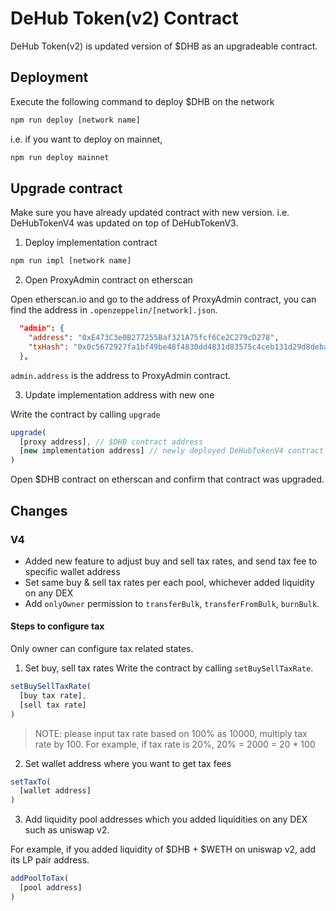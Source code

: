 # DeHub Token(v2) Contract

DeHub Token(v2) is updated version of $DHB as an upgradeable contract.

## Deployment

Execute the following command to deploy $DHB on the network
```bash
npm run deploy [network name]
```

i.e. if you want to deploy on mainnet,
```bash
npm run deploy mainnet
```

## Upgrade contract

Make sure you have already updated contract with new version.
i.e. DeHubTokenV4 was updated on top of DeHubTokenV3.

1. Deploy implementation contract

```bash
npm run impl [network name]
```

2. Open ProxyAdmin contract on etherscan

Open etherscan.io and go to the address of ProxyAdmin contract, you can find the address in `.openzeppelin/[network].json`.

```json
  "admin": {
    "address": "0xE473C3e0B277255Baf321A75fcf6Ce2C279cD278",
    "txHash": "0x0c5672927fa1bf49be48f4830dd4831d83575c4ceb131d29d8deba787a14eb48"
  },
```

`admin.address` is the address to ProxyAdmin contract.

3. Update implementation address with new one

Write the contract by calling `upgrade`
```javascript
upgrade(
  [proxy address], // $DHB contract address
  [new implementation address] // newly deployed DeHubTokenV4 contract
)
```

Open $DHB contract on etherscan and confirm that contract was upgraded.

## Changes

### V4
- Added new feature to adjust buy and sell tax rates, and send tax fee to specific wallet address
- Set same buy & sell tax rates per each pool, whichever added liquidity on any DEX
- Add `onlyOwner` permission to `transferBulk`, `transferFromBulk`, `burnBulk`.

#### Steps to configure tax
Only owner can configure tax related states.

1. Set buy, sell tax rates
Write the contract by calling `setBuySellTaxRate`.
```javascript
setBuySellTaxRate(
  [buy tax rate],
  [sell tax rate]
)
```

> NOTE: please input tax rate based on 100% as 10000, multiply tax rate by 100.
For example, if tax rate is 20%, 20% = 2000 = 20 * 100

2. Set wallet address where you want to get tax fees
```javascript
setTaxTo(
  [wallet address]
)
```

3. Add liquidity pool addresses which you added liquidities on any DEX such as uniswap v2.

For example, if you added liquidity of $DHB + $WETH on uniswap v2, add its LP pair address.
```javascript
addPoolToTax(
  [pool address]
)
```